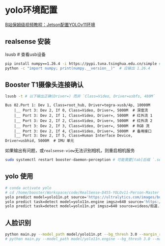 # yolo环境配置
[B站保姆级视频教程：Jetson配置YOLOv11环境](https://blog.csdn.net/python_yjys/category_12885034.html)

## realsense 安装
lsusb # 查看usb设备



```bash
pip install numpy==1.26.4 -i https://pypi.tuna.tsinghua.edu.cn/simple # 指定numpy版本
python -c "import numpy; print(numpy.__version__)"  # 应输出 1.26.4
```

## Booster T1摄像头连接确认
```bash
lsusb -t # 以下输出正确(Driver=) 而非 `Class=Video, Driver=usbfs, 480M`
```
```
Bus 02.Port 1: Dev 1, Class=root_hub, Driver=tegra-xusb/4p, 10000M
    |__ Port 3: Dev 2, If 0, Class=Video, Driver=, 5000M  # 深度流
    |__ Port 3: Dev 2, If 1, Class=Video, Driver=, 5000M  # 红外流 1
    |__ Port 3: Dev 2, If 2, Class=Video, Driver=, 5000M  # 红外流 2
    |__ Port 3: Dev 2, If 3, Class=Video, Driver=, 5000M  # RGB 流
    |__ Port 3: Dev 2, If 4, Class=Video, Driver=, 5000M  # 备用接口
    |__ Port 3: Dev 2, If 5, Class=Human Interface Device, Driver=usbhid, 5000M  # IMU 单元
```

如果输出有问题，或`realsense-view`无法识别相机，则重启相机服务
```bash
sudo systemctl restart booster-daemon-perception # 可能需要[tab]后缀 `.service`
```


## yolo 使用
```bash
# conda activate yolo
# cd /home/booster/Workspace/code/RealSense-D455-YOLOv11-Person-Master
yolo predict model=yolo11n.pt source='https://ultralytics.com/images/bus.jpg'
yolo predict task=detect model=yolo11n.engine imgsz=640 source='https://ultralytics.com/images/bus.jpg'
yolo predict task=detect model=yolo11n.pt imgsz=640 source=videos/街道.mp4                       # 原始pytrch模型
```

## 人脸识别
```bash
python main.py --model_path model/yolo11n.pt --bg_thresh 3.0 --margin_ratio 0.1 --sample_step 3    # 原始pytorch模型
# python main.py --model_path model/yolo11n.engine --bg_thresh 3.0 --margin_ratio 0.1 --sample_step 3 # engine加速模型
``` 